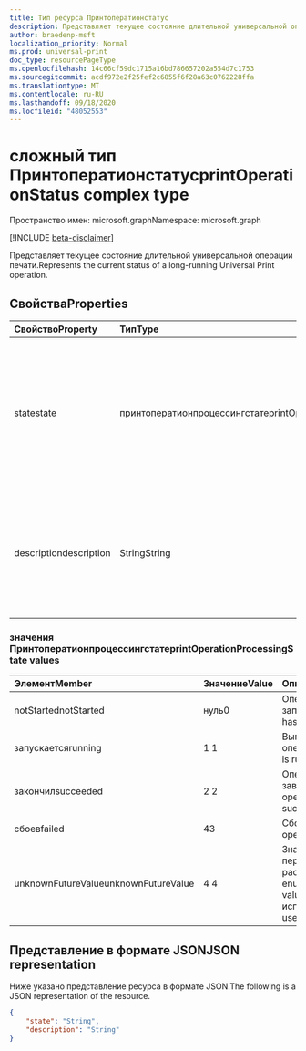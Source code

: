 ```yaml
---
title: Тип ресурса Принтоператионстатус
description: Представляет текущее состояние длительной универсальной операции печати.
author: braedenp-msft
localization_priority: Normal
ms.prod: universal-print
doc_type: resourcePageType
ms.openlocfilehash: 14c66cf59dc1715a16bd786657202a554d7c1753
ms.sourcegitcommit: acdf972e2f25fef2c6855f6f28a63c0762228ffa
ms.translationtype: MT
ms.contentlocale: ru-RU
ms.lasthandoff: 09/18/2020
ms.locfileid: "48052553"
---
```

# <a name="printoperationstatus-complex-type"></a><span data-ttu-id="f2de4-103">сложный тип Принтоператионстатус</span><span class="sxs-lookup"><span data-stu-id="f2de4-103">printOperationStatus complex type</span></span>

<span data-ttu-id="f2de4-104">Пространство имен: microsoft.graph</span><span class="sxs-lookup"><span data-stu-id="f2de4-104">Namespace: microsoft.graph</span></span>

[!INCLUDE [beta-disclaimer](../../includes/beta-disclaimer.md)]

<span data-ttu-id="f2de4-105">Представляет текущее состояние длительной универсальной операции печати.</span><span class="sxs-lookup"><span data-stu-id="f2de4-105">Represents the current status of a long-running Universal Print operation.</span></span>

## <a name="properties"></a><span data-ttu-id="f2de4-106">Свойства</span><span class="sxs-lookup"><span data-stu-id="f2de4-106">Properties</span></span>
| <span data-ttu-id="f2de4-107">Свойство</span><span class="sxs-lookup"><span data-stu-id="f2de4-107">Property</span></span>     | <span data-ttu-id="f2de4-108">Тип</span><span class="sxs-lookup"><span data-stu-id="f2de4-108">Type</span></span>        | <span data-ttu-id="f2de4-109">Описание</span><span class="sxs-lookup"><span data-stu-id="f2de4-109">Description</span></span> |
|:-------------|:------------|:------------|
|<span data-ttu-id="f2de4-110">state</span><span class="sxs-lookup"><span data-stu-id="f2de4-110">state</span></span>|<span data-ttu-id="f2de4-111">принтоператионпроцессингстате</span><span class="sxs-lookup"><span data-stu-id="f2de4-111">printOperationProcessingState</span></span>|<span data-ttu-id="f2de4-112">Текущее состояние обработки Принтоператион.</span><span class="sxs-lookup"><span data-stu-id="f2de4-112">The printOperation's current processing state.</span></span> <span data-ttu-id="f2de4-113">Допустимые значения описаны в приведенной ниже таблице.</span><span class="sxs-lookup"><span data-stu-id="f2de4-113">Valid values are described in the following table.</span></span> <span data-ttu-id="f2de4-114">Только для чтения.</span><span class="sxs-lookup"><span data-stu-id="f2de4-114">Read-only.</span></span>|
|<span data-ttu-id="f2de4-115">description</span><span class="sxs-lookup"><span data-stu-id="f2de4-115">description</span></span>|<span data-ttu-id="f2de4-116">String</span><span class="sxs-lookup"><span data-stu-id="f2de4-116">String</span></span>|<span data-ttu-id="f2de4-117">Удобное для человека описание текущего состояния обработки Принтоператион.</span><span class="sxs-lookup"><span data-stu-id="f2de4-117">A human-readable description of the printOperation's current processing state.</span></span> <span data-ttu-id="f2de4-118">Только для чтения.</span><span class="sxs-lookup"><span data-stu-id="f2de4-118">Read-only.</span></span>|

### <a name="printoperationprocessingstate-values"></a><span data-ttu-id="f2de4-119">значения Принтоператионпроцессингстате</span><span class="sxs-lookup"><span data-stu-id="f2de4-119">printOperationProcessingState values</span></span>

|<span data-ttu-id="f2de4-120">Элемент</span><span class="sxs-lookup"><span data-stu-id="f2de4-120">Member</span></span>|<span data-ttu-id="f2de4-121">Значение</span><span class="sxs-lookup"><span data-stu-id="f2de4-121">Value</span></span>|<span data-ttu-id="f2de4-122">Описание</span><span class="sxs-lookup"><span data-stu-id="f2de4-122">Description</span></span>|
|:---|:---|:---|
|<span data-ttu-id="f2de4-123">notStarted</span><span class="sxs-lookup"><span data-stu-id="f2de4-123">notStarted</span></span>|<span data-ttu-id="f2de4-124">нуль</span><span class="sxs-lookup"><span data-stu-id="f2de4-124">0</span></span>|<span data-ttu-id="f2de4-125">Операция еще не запущена.</span><span class="sxs-lookup"><span data-stu-id="f2de4-125">The operation has not yet started.</span></span>|
|<span data-ttu-id="f2de4-126">запускается</span><span class="sxs-lookup"><span data-stu-id="f2de4-126">running</span></span>|<span data-ttu-id="f2de4-127">1 </span><span class="sxs-lookup"><span data-stu-id="f2de4-127">1</span></span>|<span data-ttu-id="f2de4-128">Выполняется операция.</span><span class="sxs-lookup"><span data-stu-id="f2de4-128">The operation is running.</span></span>|
|<span data-ttu-id="f2de4-129">закончил</span><span class="sxs-lookup"><span data-stu-id="f2de4-129">succeeded</span></span>|<span data-ttu-id="f2de4-130">2 </span><span class="sxs-lookup"><span data-stu-id="f2de4-130">2</span></span>|<span data-ttu-id="f2de4-131">Операция успешно завершена.</span><span class="sxs-lookup"><span data-stu-id="f2de4-131">The operation completed successfully.</span></span>|
|<span data-ttu-id="f2de4-132">сбоев</span><span class="sxs-lookup"><span data-stu-id="f2de4-132">failed</span></span>|<span data-ttu-id="f2de4-133">4</span><span class="sxs-lookup"><span data-stu-id="f2de4-133">3</span></span>|<span data-ttu-id="f2de4-134">Сбой операции.</span><span class="sxs-lookup"><span data-stu-id="f2de4-134">The operation failed.</span></span>|
|<span data-ttu-id="f2de4-135">unknownFutureValue</span><span class="sxs-lookup"><span data-stu-id="f2de4-135">unknownFutureValue</span></span>|<span data-ttu-id="f2de4-136">4 </span><span class="sxs-lookup"><span data-stu-id="f2de4-136">4</span></span>|<span data-ttu-id="f2de4-137">Значение Sentinel для перечисления расширяемые.</span><span class="sxs-lookup"><span data-stu-id="f2de4-137">Evolvable enumeration sentinel value.</span></span> <span data-ttu-id="f2de4-138">Не следует использовать.</span><span class="sxs-lookup"><span data-stu-id="f2de4-138">Do not use.</span></span>|

## <a name="json-representation"></a><span data-ttu-id="f2de4-139">Представление в формате JSON</span><span class="sxs-lookup"><span data-stu-id="f2de4-139">JSON representation</span></span>

<span data-ttu-id="f2de4-140">Ниже указано представление ресурса в формате JSON.</span><span class="sxs-lookup"><span data-stu-id="f2de4-140">The following is a JSON representation of the resource.</span></span>

<!-- {
  "blockType": "resource",
  "optionalProperties": [

  ],
  "@odata.type": "microsoft.graph.printOperationStatus"
}-->

```json
{
    "state": "String",
    "description": "String"
}
```

<!-- uuid: 8fcb5dbc-d5aa-4681-8e31-b001d5168d79
2015-10-25 14:57:30 UTC -->
<!-- {
  "type": "#page.annotation",
  "description": "printOperationStatus resource",
  "keywords": "",
  "section": "documentation",
  "tocPath": ""
}-->

